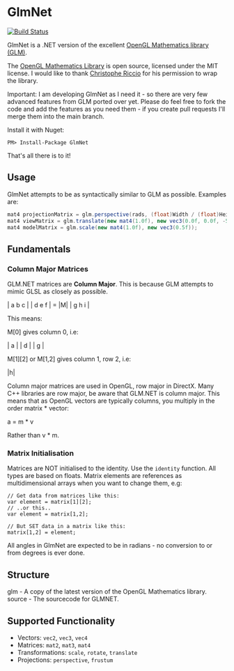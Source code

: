 GlmNet
======

[![Build Status](https://travis-ci.org/dwmkerr/glmnet.svg?branch=master)](https://travis-ci.org/dwmkerr/glmnet)

GlmNet is a .NET version of the excellent [OpenGL Mathematics library (GLM)](http://glm.g-truc.net/).

The [OpenGL Mathematics Library](http://glm.g-truc.net/) is open source, licensed under the MIT license. I would like to thank [Christophe Riccio](http://www.g-truc.net/) for his permission to wrap the library.

Important: I am developing GlmNet as I need it - so there are very few advanced features from GLM ported over yet. Please do feel free to fork the code and add the features as you need them - if you create pull requests I'll merge them into the main branch.

Install it with Nuget:

````
PM> Install-Package GlmNet
````

That's all there is to it!

Usage
-----

GlmNet attempts to be as syntactically similar to GLM as possible. Examples are:

````csharp
mat4 projectionMatrix = glm.perspective(rads, (float)Width / (float)Height, 0.1f, 100.0f);
mat4 viewMatrix = glm.translate(new mat4(1.0f), new vec3(0.0f, 0.0f, -5.0f));
mat4 modelMatrix = glm.scale(new mat4(1.0f), new vec3(0.5f));
````

Fundamentals
------------

### Column Major Matrices

GLM.NET matrices are **Column Major**. This is because GLM attempts to mimic GLSL as closely as possible.

| a b c |
| d e f | = |M|
| g h i |

This means:

M[0] gives column 0, i.e:

| a |
| d |
| g |

M[1][2] or M[1,2] gives column 1, row 2, i.e:

|h|

Column major matrices are used in OpenGL, row major in DirectX. Many C++ libraries are row major,
be aware that GLM.NET is column major. This means that as OpenGL vectors are typically columns, 
you multiply in the order matrix * vector:

a = m * v

Rather than v * m.

### Matrix Initialisation

Matrices are NOT initialised to the identity. Use the ````identity```` function.
All types are based on floats.
Matrix elements are references as multidimensional arrays when you want to change them, e.g:

````
// Get data from matrices like this:
var element = matrix[1][2];
// ..or this..
var element = matrix[1,2];

// But SET data in a matrix like this:
matrix[1,2] = element;
````

All angles in GlmNet are expected to be in radians - no conversion to or from degrees is ever done.


Structure
---------

glm - A copy of the latest version of the OpenGL Mathematics library.
source - The sourcecode for GLMNET.

Supported Functionality
-----------------------

 * Vectors: ``vec2``, ``vec3``, ``vec4``
 * Matrices: ``mat2``, ``mat3``, ``mat4``
 * Transformations: ``scale``, ``rotate``, ``translate``
 * Projections: ``perspective``, ``frustum``
